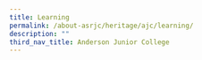 ```yaml
---
title: Learning
permalink: /about-asrjc/heritage/ajc/learning/
description: ""
third_nav_title: Anderson Junior College
---
```


